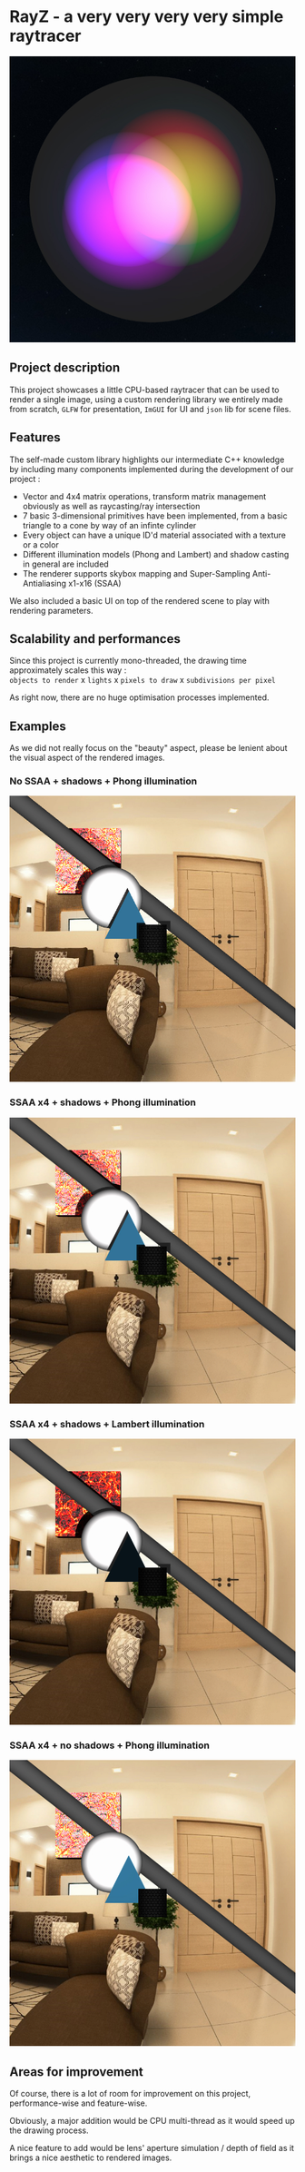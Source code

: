 # RayZ - a very very very very simple raytracer

![Multi-colored lights on a black background with some white dots](https://github.com/samidalil/Raytracing/blob/0a99d4e718ad9fa1f68ff273f1cb1e367683befc/resources/ExampleRenders/LightDisplay.jpg "Colored lights")

## Project description

This project showcases a little CPU-based raytracer that can be used to render a single image, using a custom rendering library we entirely made from scratch, `GLFW` for presentation, `ImGUI` for UI and `json` lib for scene files.

## Features

The self-made custom library highlights our intermediate C++ knowledge by including many components implemented during the development of our project :
- Vector and 4x4 matrix operations, transform matrix management obviously as well as raycasting/ray intersection
- 7 basic 3-dimensional primitives have been implemented, from a basic triangle to a cone by way of an infinte cylinder
- Every object can have a unique ID'd material associated with a texture or a color
- Different illumination models (Phong and Lambert) and shadow casting in general are included
- The renderer supports skybox mapping and Super-Sampling Anti-Antialiasing x1-x16 (SSAA)

We also included a basic UI on top of the rendered scene to play with rendering parameters.

## Scalability and performances

Since this project is currently mono-threaded, the drawing time approximately scales this way :  
`objects to render` x `lights` x `pixels to draw` x `subdivisions per pixel`

As right now, there are no huge optimisation processes implemented.

## Examples

As we did not really focus on the "beauty" aspect, please be lenient about the visual aspect of the rendered images.

### No SSAA + shadows + Phong illumination

![Some textured objects, aliased and really bright colors with a skybox in the background](https://github.com/samidalil/Raytracing/blob/0a99d4e718ad9fa1f68ff273f1cb1e367683befc/resources/ExampleRenders/Parameters/SSAA1.jpg "No SSAA + shadows + Phong illumination")

### SSAA x4 + shadows + Phong illumination

![Some textured objects with really bright colors and a skybox in the background ](https://github.com/samidalil/Raytracing/blob/0a99d4e718ad9fa1f68ff273f1cb1e367683befc/resources/ExampleRenders/Parameters/phong.jpg "SSAA x4 + shadows + Phong illumination")

### SSAA x4 + shadows + Lambert illumination

![Some textured objects with nice colors and a skybox in the background](https://github.com/samidalil/Raytracing/blob/0a99d4e718ad9fa1f68ff273f1cb1e367683befc/resources/ExampleRenders/Parameters/lambert.jpg "SSAA x4 + shadows + Lambert illumination")

### SSAA x4 + no shadows + Phong illumination

![Some textured objects with no shadow casting, really bright colors and a skybox in the background](https://github.com/samidalil/Raytracing/blob/0a99d4e718ad9fa1f68ff273f1cb1e367683befc/resources/ExampleRenders/Parameters/noShadow.jpg "SSAA x4 + no shadows + Phong illumination")

## Areas for improvement

Of course, there is a lot of room for improvement on this project, performance-wise and feature-wise.

Obviously, a major addition would be CPU multi-thread as it would speed up the drawing process.

A nice feature to add would be lens' aperture simulation / depth of field as it brings a nice aesthetic to rendered images.
